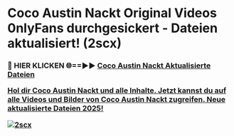 # Coco Austin Nackt Original Videos 0nlyFans durchgesickert - Dateien aktualisiert! (2scx)

<h3>🔴 HIER KLICKEN 🌐==►► <a href="https://tinyurl.com/h6vf6nb8" rel="nofollow">Coco Austin Nackt Aktualisierte Dateien

Hol dir Coco Austin Nackt und alle Inhalte. Jetzt kannst du auf alle Videos und Bilder von Coco Austin Nackt zugreifen. Neue aktualisierte Dateien 2025!

[![2scx](https://i.imgur.com/sD4kR3V.gif)](https://tinyurl.com/h6vf6nb8)
